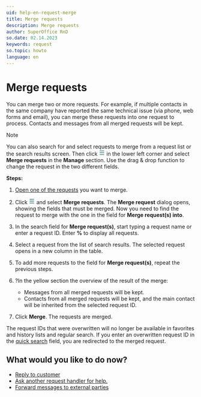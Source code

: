 ```yaml
---
uid: help-en-request-merge
title: Merge requests
description: Merge requests
author: SuperOffice RnD
so.date: 02.14.2023
keywords: request
so.topic: howto
language: en
---
```


# Merge requests

You can merge two or more requests. For example, if multiple contacts in the same company have reported the same technical issue (via phone, web forms and email), you can merge these requests into one request to process. Contacts and messages from all merged requests will be kept.

> [!NOTE]
> You can also search for and select requests to merge from a request list or the search results screen. Then click ![icon][img1] in the lower left corner and select **Merge requests** in the **Manage** section. Use the drag & drop function to change the request in the two different fields.

**Steps:**

1. [Open one of the requests][1] you want to merge.

1. Click ![icon][img1] and select **Merge requests**. The **Merge request** dialog opens, showing the fields that must be merged. Now you need to find the request to merge with the one in the field for **Merge request(s) into**.

1. In the search field for **Merge request(s)**, start typing a request name or enter a request ID. Enter **%** to display all requests.

1. Select a request from the list of search results. The selected request opens in a new column in the table.

1. To add more requests to the field for **Merge request(s)**, repeat the previous steps.

1. ?In the yellow section the overview of the result of the merge:
    * Messages from all merged requests will be kept.
    * Contacts from all merged requests will be kept, and the main contact will be inherited from the selected request ID.

1. Click **Merge**. The requests are merged.

The request IDs that were overwritten will no longer be available in favorites and history lists and regular search. If you enter an overwritten request ID in the [quick search][2] field, you are redirected to the merged request.

## What would you like to do now?

* [Reply to customer][3]
* [Ask another request handler for help.][4]
* [Forward messages to external parties][5]

<!-- Referenced links -->
[1]: ../index.md#open
[2]: ../../../search-options/learn/in-service/quick-search.md
[3]: reply.md
[4]: transfer.md
[5]: forward.md

<!-- Referenced images -->
[img1]: ../../../../media/icons/btn-menu.png
